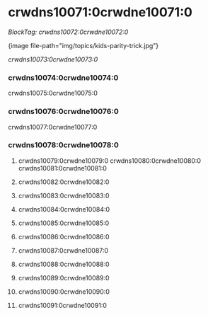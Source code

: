 # crwdns10071:0crwdne10071:0

*BlockTag: crwdns10072:0crwdne10072:0*

{image file-path="img/topics/kids-parity-trick.jpg"}

*crwdns10073:0crwdne10073:0*

### crwdns10074:0crwdne10074:0

crwdns10075:0crwdne10075:0

### crwdns10076:0crwdne10076:0

crwdns10077:0crwdne10077:0

### crwdns10078:0crwdne10078:0

1. crwdns10079:0crwdne10079:0 crwdns10080:0crwdne10080:0 crwdns10081:0crwdne10081:0

2. crwdns10082:0crwdne10082:0

3. crwdns10083:0crwdne10083:0

4. crwdns10084:0crwdne10084:0

5. crwdns10085:0crwdne10085:0

6. crwdns10086:0crwdne10086:0

7. crwdns10087:0crwdne10087:0

8. crwdns10088:0crwdne10088:0

9. crwdns10089:0crwdne10089:0

10. crwdns10090:0crwdne10090:0

11. crwdns10091:0crwdne10091:0